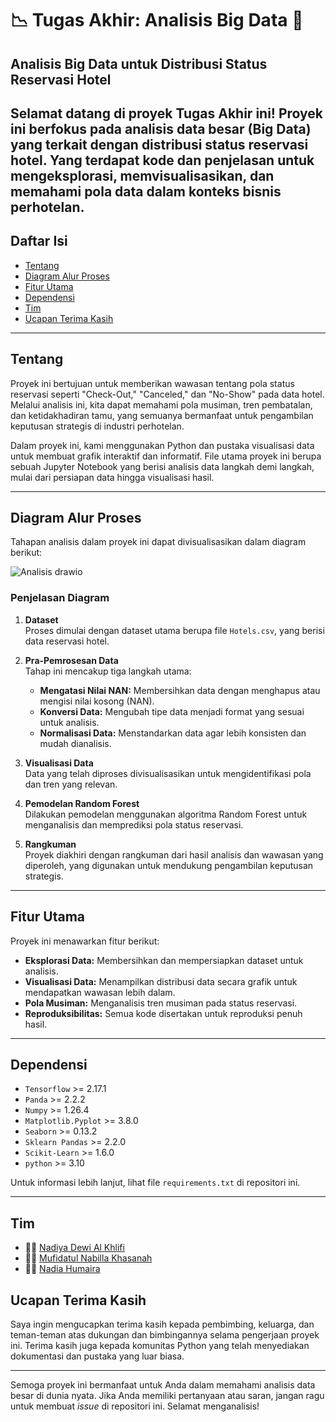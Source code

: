 # 📉 **Tugas Akhir: Analisis Big Data** 🤖

## Analisis Big Data untuk Distribusi Status Reservasi Hotel

Selamat datang di proyek Tugas Akhir ini! Proyek ini berfokus pada analisis data besar (Big Data) yang terkait dengan distribusi status reservasi hotel. Yang terdapat kode dan penjelasan untuk mengeksplorasi, memvisualisasikan, dan memahami pola data dalam konteks bisnis perhotelan.
---

## Daftar Isi
- [Tentang](#tentang)
- [Diagram Alur Proses](#diagram-alur-proses)
- [Fitur Utama](#fitur-utama)
- [Dependensi](#dependensi)
- [Tim](#tim)
- [Ucapan Terima Kasih](#ucapan-terima-kasih)

---

## Tentang
Proyek ini bertujuan untuk memberikan wawasan tentang pola status reservasi seperti "Check-Out," "Canceled," dan "No-Show" pada data hotel. Melalui analisis ini, kita dapat memahami pola musiman, tren pembatalan, dan ketidakhadiran tamu, yang semuanya bermanfaat untuk pengambilan keputusan strategis di industri perhotelan.

Dalam proyek ini, kami menggunakan Python dan pustaka visualisasi data untuk membuat grafik interaktif dan informatif. File utama proyek ini berupa sebuah Jupyter Notebook yang berisi analisis data langkah demi langkah, mulai dari persiapan data hingga visualisasi hasil.

---

## Diagram Alur Proses
Tahapan analisis dalam proyek ini dapat divisualisasikan dalam diagram berikut:

![Analisis drawio](https://github.com/user-attachments/assets/b464487b-c17b-4da6-953c-fdf6f017ed0e)

### Penjelasan Diagram
1. **Dataset**  
   Proses dimulai dengan dataset utama berupa file `Hotels.csv`, yang berisi data reservasi hotel.

2. **Pra-Pemrosesan Data**  
   Tahap ini mencakup tiga langkah utama:  
   - **Mengatasi Nilai NAN:** Membersihkan data dengan menghapus atau mengisi nilai kosong (NAN).  
   - **Konversi Data:** Mengubah tipe data menjadi format yang sesuai untuk analisis.  
   - **Normalisasi Data:** Menstandarkan data agar lebih konsisten dan mudah dianalisis.

3. **Visualisasi Data**  
   Data yang telah diproses divisualisasikan untuk mengidentifikasi pola dan tren yang relevan.

4. **Pemodelan Random Forest**  
   Dilakukan pemodelan menggunakan algoritma Random Forest untuk menganalisis dan memprediksi pola status reservasi.

5. **Rangkuman**  
   Proyek diakhiri dengan rangkuman dari hasil analisis dan wawasan yang diperoleh, yang digunakan untuk mendukung pengambilan keputusan strategis.

---

## Fitur Utama
Proyek ini menawarkan fitur berikut:  
- **Eksplorasi Data:** Membersihkan dan mempersiapkan dataset untuk analisis.  
- **Visualisasi Data:** Menampilkan distribusi data secara grafik untuk mendapatkan wawasan lebih dalam.  
- **Pola Musiman:** Menganalisis tren musiman pada status reservasi.  
- **Reproduksibilitas:** Semua kode disertakan untuk reproduksi penuh hasil.

---

## Dependensi
- `Tensorflow` >= 2.17.1
- `Panda` >= 2.2.2
- `Numpy` >= 1.26.4
- `Matplotlib.Pyplot` >= 3.8.0
- `Seaborn` >= 0.13.2
- `Sklearn Pandas` >= 2.2.0
- `Scikit-Learn` >= 1.6.0
- `python` >= 3.10 

Untuk informasi lebih lanjut, lihat file `requirements.txt` di repositori ini.

---

## Tim
- 👨‍💻 [Nadiya Dewi Al Khlifi](https://github.com/Nadiyaal)
- 👨‍💻 [Mufidatul Nabilla Khasanah](https://github.com/Nadiyaal)
- 👨‍💻 [Nadia Humaira](https://github.com/Nadiyaal)

## Ucapan Terima Kasih
Saya ingin mengucapkan terima kasih kepada pembimbing, keluarga, dan teman-teman atas dukungan dan bimbingannya selama pengerjaan proyek ini. Terima kasih juga kepada komunitas Python yang telah menyediakan dokumentasi dan pustaka yang luar biasa.

---

Semoga proyek ini bermanfaat untuk Anda dalam memahami analisis data besar di dunia nyata. Jika Anda memiliki pertanyaan atau saran, jangan ragu untuk membuat *issue* di repositori ini. Selamat menganalisis!

